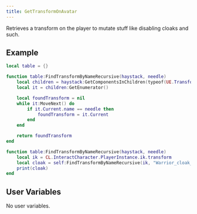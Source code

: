 ```yaml
---
title: GetTransformOnAvatar
---
```


Retrieves a transform on the player to mutate stuff like disabling cloaks and such.

## Example

```lua
local table = {}

function table:FindTransformByNameRecursive(haystack, needle)
    local children = haystack:GetComponentsInChildren(typeof(UE.Transform))
    local it = children:GetEnumerator()

    local foundTransform = nil
    while it:MoveNext() do
        if it.Current.name == needle then
            foundTransform = it.Current
        end
    end

    return foundTransform
end

function table:FindTransformByNameRecursive(haystack, needle)
    local ik = CL.InteractCharacter.PlayerInstance.ik.transform
    local cloak = self:FindTransformByNameRecursive(ik, "Warrior_cloak_Head")
    print(cloak)
end
```

## User Variables

No user variables.